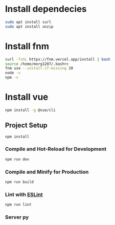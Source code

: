 # Install dependecies
```sh
sudo apt install curl
sudo apt install unzip
```
# Install fnm
```sh
curl -fsSL https://fnm.vercel.app/install | bash
source /home/morg1207/.bashrc
fnm use --install-if-missing 20
node -v
npm -v
```
# Install vue
```sh
npm install -g @vue/cli
```
## Project Setup

```sh
npm install
```

### Compile and Hot-Reload for Development

```sh
npm run dev
```

### Compile and Minify for Production

```sh
npm run build
```

### Lint with [ESLint](https://eslint.org/)

```sh
npm run lint
```

### Server py
